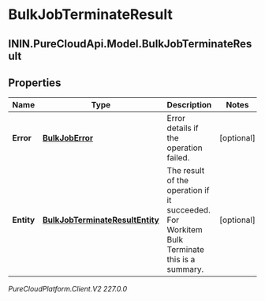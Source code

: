 # BulkJobTerminateResult

## ININ.PureCloudApi.Model.BulkJobTerminateResult

## Properties

|Name | Type | Description | Notes|
|------------ | ------------- | ------------- | -------------|
| **Error** | [**BulkJobError**](BulkJobError) | Error details if the operation failed. | [optional] |
| **Entity** | [**BulkJobTerminateResultEntity**](BulkJobTerminateResultEntity) | The result of the operation if it succeeded. For Workitem Bulk Terminate this is a summary. | [optional] |



_PureCloudPlatform.Client.V2 227.0.0_
